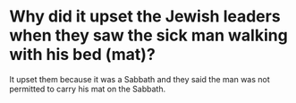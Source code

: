 # Why did it upset the Jewish leaders when they saw the sick man walking with his bed (mat)?

It upset them because it was a Sabbath and they said the man was not permitted to carry his mat on the Sabbath.
